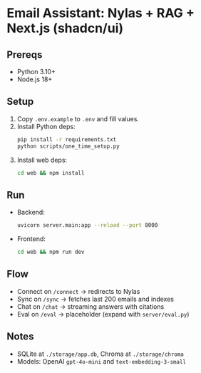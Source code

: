 # Email Assistant: Nylas + RAG + Next.js (shadcn/ui)

## Prereqs

- Python 3.10+
- Node.js 18+

## Setup

1. Copy `.env.example` to `.env` and fill values.
2. Install Python deps:
   ```bash
   pip install -r requirements.txt
   python scripts/one_time_setup.py
   ```
3. Install web deps:
   ```bash
   cd web && npm install
   ```

## Run

- Backend:
  ```bash
  uvicorn server.main:app --reload --port 8000
  ```
- Frontend:
  ```bash
  cd web && npm run dev
  ```

## Flow

- Connect on `/connect` → redirects to Nylas
- Sync on `/sync` → fetches last 200 emails and indexes
- Chat on `/chat` → streaming answers with citations
- Eval on `/eval` → placeholder (expand with `server/eval.py`)

## Notes

- SQLite at `./storage/app.db`, Chroma at `./storage/chroma`
- Models: OpenAI `gpt-4o-mini` and `text-embedding-3-small`
